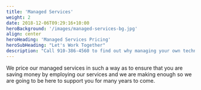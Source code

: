 ```yaml
---
title: 'Managed Services'
weight: 2
date: 2018-12-06T09:29:16+10:00
heroBackground: '/images/managed-services-bg.jpg'
align: center
heroHeading: 'Managed Services Pricing'
heroSubHeading: "Let's Work Together"
description: "Call 910-386-4560 to find out why managing your own technology might not be the most cost effective solution"
---
```


We price our managed services in such a way as to ensure that you are saving money by employing our services and we are making enough so we are going to be here to support you for many years to come.
